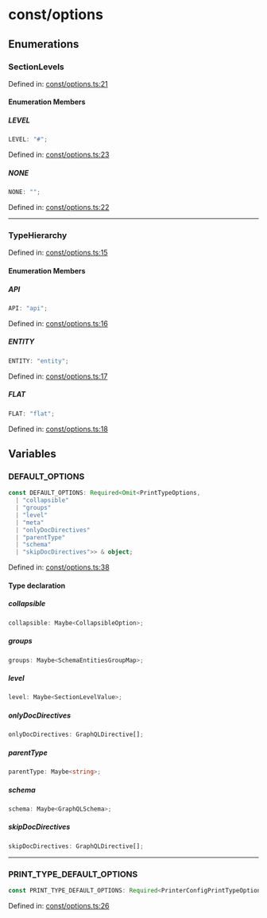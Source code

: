 # const/options

## Enumerations

### SectionLevels

Defined in: [const/options.ts:21](https://github.com/graphql-markdown/graphql-markdown/blob/main/packages/printer-legacy/src/const/options.ts#L21)

#### Enumeration Members

##### LEVEL

```ts
LEVEL: "#";
```

Defined in: [const/options.ts:23](https://github.com/graphql-markdown/graphql-markdown/blob/main/packages/printer-legacy/src/const/options.ts#L23)

##### NONE

```ts
NONE: "";
```

Defined in: [const/options.ts:22](https://github.com/graphql-markdown/graphql-markdown/blob/main/packages/printer-legacy/src/const/options.ts#L22)

***

### TypeHierarchy

Defined in: [const/options.ts:15](https://github.com/graphql-markdown/graphql-markdown/blob/main/packages/printer-legacy/src/const/options.ts#L15)

#### Enumeration Members

##### API

```ts
API: "api";
```

Defined in: [const/options.ts:16](https://github.com/graphql-markdown/graphql-markdown/blob/main/packages/printer-legacy/src/const/options.ts#L16)

##### ENTITY

```ts
ENTITY: "entity";
```

Defined in: [const/options.ts:17](https://github.com/graphql-markdown/graphql-markdown/blob/main/packages/printer-legacy/src/const/options.ts#L17)

##### FLAT

```ts
FLAT: "flat";
```

Defined in: [const/options.ts:18](https://github.com/graphql-markdown/graphql-markdown/blob/main/packages/printer-legacy/src/const/options.ts#L18)

## Variables

### DEFAULT\_OPTIONS

```ts
const DEFAULT_OPTIONS: Required<Omit<PrintTypeOptions, 
  | "collapsible"
  | "groups"
  | "level"
  | "meta"
  | "onlyDocDirectives"
  | "parentType"
  | "schema"
  | "skipDocDirectives">> & object;
```

Defined in: [const/options.ts:38](https://github.com/graphql-markdown/graphql-markdown/blob/main/packages/printer-legacy/src/const/options.ts#L38)

#### Type declaration

##### collapsible

```ts
collapsible: Maybe<CollapsibleOption>;
```

##### groups

```ts
groups: Maybe<SchemaEntitiesGroupMap>;
```

##### level

```ts
level: Maybe<SectionLevelValue>;
```

##### onlyDocDirectives

```ts
onlyDocDirectives: GraphQLDirective[];
```

##### parentType

```ts
parentType: Maybe<string>;
```

##### schema

```ts
schema: Maybe<GraphQLSchema>;
```

##### skipDocDirectives

```ts
skipDocDirectives: GraphQLDirective[];
```

***

### PRINT\_TYPE\_DEFAULT\_OPTIONS

```ts
const PRINT_TYPE_DEFAULT_OPTIONS: Required<PrinterConfigPrintTypeOptions>;
```

Defined in: [const/options.ts:26](https://github.com/graphql-markdown/graphql-markdown/blob/main/packages/printer-legacy/src/const/options.ts#L26)
